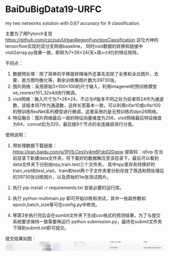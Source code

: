 # BaiDuBigData19-URFC
my two networks solution with 0.67 accuracy for 9 classification.

主要为了用Pytorch复现 https://github.com/czczup/UrbanRegionFunctionClassification 这位大神的tensorflow实现的双分支网络baseline，
同时visit数据的转换和链接中visit2array.py效果一致，即转为7×26×24(天×周×小时)的特征矩阵。

不同点：
1. 数据预处理：除了简单的平移旋转降噪外还事先去除了全黑和全白图片、去雾、直方图均衡化等，剩余训练集图片数为39730张。
2. 图片网络：采用原始3×100×100的尺寸输入，利用imagenet的预训练模型se_resnext101_32x4d进行微调。
3. visit网络：输入尺寸为7×26×24，不过与tf版本不同之处为前者将24作为通道数，该版本将7作为通道数，这样长宽基本一致，可以利用cifar10或cifar100
的预训练ResNet系列模型进行微调，这里采用的是无预训练的dpn26网络。
4. 特征融合：图片网络最后一层的特征向量维度为256，visit网络最后特征维度为64，concat后为320，最后接9个节点的全连接层进行分类。



使用说明：
1. 预处理数据下载链接：https://pan.baidu.com/s/1Pil1LCesVy4m6Fsb02Ggow  提取码：q5vp 
在当前目录下新建data文件夹，将下载好的数据解压至该目录下，最后可以看到data文件夹下分别由npy,train.test三个文件夹，
其中npy里存有转换好的train_visit和test_visit，train和test两个子文件夹里分别存放了筛选和预处理后的39730张训练图片，以及原始的1w张测试图片。

2. 执行 pip install -r requirements.txt 安装必要的运行库。

3. 执行 python multimain.py 即可开始训练和测试，其中一些超参数如epoch,batch_size等可在config.py中修改。

4. 等第3步执行完后会在sumbit文件夹下生成csv格式的预测结果，为了与提交系统要求保持一致需要再运行 python submission.py，最终在submit文件夹下得到submit.txt即可提交。


提交结果如图：
![image](https://github.com/ABadCandy/BaiDuBigData19-URFC/blob/master/images/132844245726548246.jpg)

